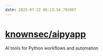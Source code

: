 ```yaml
---
date: 2025-07-22 06:13:54.792407
---
```


# [knownsec/aipyapp](https://github.com/knownsec/aipyapp)

AI tools for Python workflows and automation